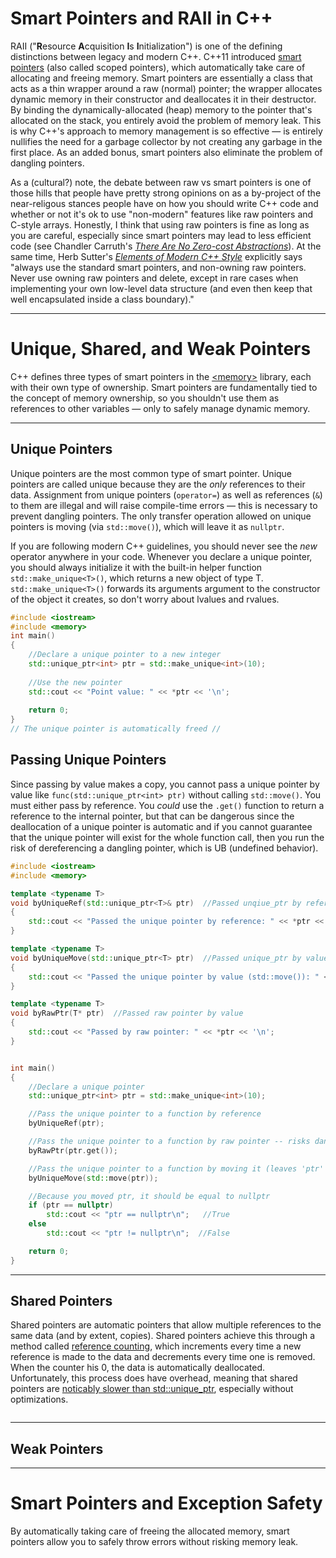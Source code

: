 # Smart Pointers and RAII in C++
RAII ("**R**esource **A**cquisition **I**s **I**nitialization") is one of the defining distinctions between legacy and modern C++. C++11 introduced [smart pointers](https://github.com/EthanC2/Notes-and-Writeups/blob/main/C%2B%2B/Memory%20Management/Smart%20Pointers%20and%20RAII.md) (also called scoped pointers), which automatically take care of allocating and freeing memory.
Smart pointers are essentially a class that acts as a thin wrapper around a raw (normal) pointer; the wrapper allocates dynamic memory in their constructor and deallocates it in
their destructor. By binding the dynamically-allocated (heap) memory to the pointer that's allocated on the stack, you entirely avoid the problem of memory leak. This is why C++'s approach to memory management is so effective — is entirely nullifies the need for a garbage collector by not creating any garbage in the first place. As an added bonus, smart pointers also eliminate the problem of dangling pointers.

As a (cultural?) note, the debate between raw vs smart pointers is one of those hills that people have pretty strong opinions on as a by-project of the near-religous stances people have on how you should write C++ code and whether or not it's ok to use "non-modern" features like raw pointers and C-style arrays. Honestly, I think that using raw pointers is fine as long as you are careful, especially since smart pointers may lead to less efficient code (see Chandler Carruth's [_There Are No Zero-cost Abstractions_](https://www.youtube.com/watch?v=rHIkrotSwcc)). At the same time, Herb Sutter's [_Elements of Modern C++ Style_](https://herbsutter.com/elements-of-modern-c-style/) explicitly says "always use the standard smart pointers, and non-owning raw pointers. Never use owning raw pointers and delete, except in rare cases when 
implementing your own low-level data structure (and even then keep that well encapsulated inside a class boundary)."

---

# Unique, Shared, and Weak Pointers
C++ defines three types of smart pointers in the [\<memory\>](https://en.cppreference.com/w/cpp/header/memory) library, each with their own type of ownership.
Smart pointers are fundamentally tied to the concept of memory ownership, so you shouldn't use them as references to other variables — only to safely manage dynamic memory.

---

## Unique Pointers
Unique pointers are the most common type of smart pointer. Unique pointers are called unique because they are the _only_ references to their data. Assignment from
unique pointers (`operator=`) as well as references (`&`) to them are illegal and will raise compile-time errors — this is necessary to prevent dangling pointers. 
The only transfer operation allowed on unique pointers is moving (via `std::move()`), which will leave it as `nullptr`.

If you are following modern C++ guidelines, you should never see the _new_ operator anywhere in your code. Whenever you declare a unique pointer, you should
always initialize it with the built-in helper function `std::make_unique<T>()`, which returns a new object of type T. `std::make_unique<T>()` forwards its arguments
argument to the constructor of the object it creates, so don't worry about lvalues and rvalues.

```C++
#include <iostream>
#include <memory>
int main()
{
    //Declare a unique pointer to a new integer
    std::unique_ptr<int> ptr = std::make_unique<int>(10);
    
    //Use the new pointer
    std::cout << "Point value: " << *ptr << '\n';
    
    return 0;
} 
// The unique pointer is automatically freed //
```

## Passing Unique Pointers
Since passing by value makes a copy, you cannot pass a unique pointer by value like `func(std::unique_ptr<int> ptr)` without calling `std::move()`. You must either pass by reference. You _could_ use the `.get()` function to return a reference to the internal pointer, but that can be dangerous since the deallocation of a unique
pointer is automatic and if you cannot guarantee that the unique pointer will exist for the whole function call, then you run the risk of dereferencing a dangling pointer,
which is UB (undefined behavior).

```C++
#include <iostream>
#include <memory>

template <typename T>
void byUniqueRef(std::unique_ptr<T>& ptr)  //Passed unqiue_ptr by reference
{
    std::cout << "Passed the unique pointer by reference: " << *ptr << '\n';
}

template <typename T>
void byUniqueMove(std::unique_ptr<T> ptr)  //Passed unique_ptr by value (requires std::move()!)
{
    std::cout << "Passed the unique pointer by value (std::move()): " << *ptr << '\n';
}

template <typename T>
void byRawPtr(T* ptr)  //Passed raw pointer by value
{
    std::cout << "Passed by raw pointer: " << *ptr << '\n';
}


int main()
{
    //Declare a unique pointer
    std::unique_ptr<int> ptr = std::make_unique<int>(10);

    //Pass the unique pointer to a function by reference
    byUniqueRef(ptr);

    //Pass the unique pointer to a function by raw pointer -- risks dangling pointer! (ok, not in this context, but others)
    byRawPtr(ptr.get());

    //Pass the unique pointer to a function by moving it (leaves 'ptr' as a nullptr)
    byUniqueMove(std::move(ptr));

    //Because you moved ptr, it should be equal to nullptr
    if (ptr == nullptr)
        std::cout << "ptr == nullptr\n";   //True
    else
        std::cout << "ptr != nullptr\n";  //False

    return 0;
}
```

---

## Shared Pointers
Shared pointers are automatic pointers that allow multiple references to the same data (and by extent, copies). Shared pointers achieve this through a method
called [reference counting](https://en.wikipedia.org/wiki/Resource_acquisition_is_initialization#Reference_counting), which increments every time a new reference is
made to the data and decrements every time one is removed. When the counter his 0, the data is automatically deallocated. Unfortunately, this process does have overhead,
meaning that shared pointers are [noticably slower than std::unique_ptr](https://www.modernescpp.com/index.php/memory-and-performance-overhead-of-smart-pointer), especially
without optimizations.

```C++

```

---

## Weak Pointers

---

# Smart Pointers and Exception Safety
By automatically taking care of freeing the allocated memory, smart pointers allow you to safely throw errors without risking memory leak.
